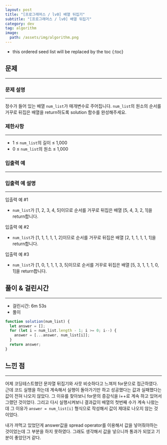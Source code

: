 ```yaml
---
layout: post
title: "[프로그래머스 / lv0] 배열 뒤집기"
subtitle: "[프로그래머스 / lv0] 배열 뒤집기"
category: dev
tag: algorithm
image:
  path: /assets/img/algorithm.png
---
```


<!-- prettier-ignore -->
* this ordered seed list will be replaced by the toc
{:toc}

## 문제

---

### **문제 설명**

---

정수가 들어 있는 배열 `num_list`가 매개변수로 주어집니다. `num_list`의 원소의 순서를 거꾸로 뒤집은 배열을 return하도록 solution 함수를 완성해주세요.

### 제한사항

---

- 1 ≤ `num_list`의 길이 ≤ 1,000
- 0 ≤ `num_list`의 원소 ≤ 1,000

### 입출력 예

---

### 입출력 예 설명

---

입출력 예 #1

- `num_list`가 [1, 2, 3, 4, 5]이므로 순서를 거꾸로 뒤집은 배열 [5, 4, 3, 2, 1]을 return합니다.

입출력 예 #2

- `num_list`가 [1, 1, 1, 1, 1, 2]이므로 순서를 거꾸로 뒤집은 배열 [2, 1, 1, 1, 1, 1]을 return합니다.

입출력 예 #3

- `num_list`가 [1, 0, 1, 1, 1, 3, 5]이므로 순서를 거꾸로 뒤집은 배열 [5, 3, 1, 1, 1, 0, 1]을 return합니다.

## 풀이 & 걸린시간

---

- 걸린시간: 6m 53s
- 풀이

```jsx
function solution(num_list) {
  let answer = [];
  for (let i = num_list.length - 1; i >= 0; i--) {
    answer = [...answer, num_list[i]];
  }
  return answer;
}
```

## 느낀 점

---

어제 코딩테스트했던 문자열 뒤집기와 사뭇 비슷하다고 느껴저 for문으로 접근하였다. 근데 코드 실행을 하는데 계속해서 실행이 돌아가기만 하고 성공했다는 값과 실패했다는 값이 전혀 나오지 않았다. 그 이유를 찾아보니 for문의 증감식을 i++로 계속 하고 있어서 그랬던 것이었다. 그리고 다시 실행시켜보니 결과값이 배열의 첫번째 수가 계속 나왔는데 그 이유가 `answer = num_list[i]` 형식으로 작성해서 값이 제대로 나오지 않는 것이었다.

내가 까먹고 있었던게 answer값을 spread operator를 이용해서 값을 넣어줘야하는 것이었는데 그 부분을 하지 못하였다. 그래도 생각해서 값을 넣으니까 통과가 되었고 기분이 좋았던거 같다.
